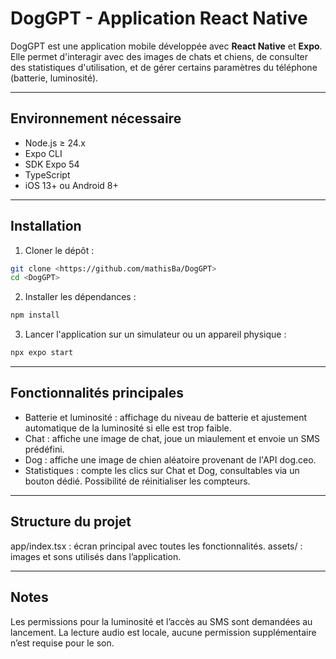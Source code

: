 # DogGPT - Application React Native

DogGPT est une application mobile développée avec **React Native** et **Expo**. Elle permet d'interagir avec des images de chats et chiens, de consulter des statistiques d'utilisation, et de gérer certains paramètres du téléphone (batterie, luminosité).

---

## Environnement nécessaire

- Node.js ≥ 24.x
- Expo CLI
- SDK Expo 54
- TypeScript
- iOS 13+ ou Android 8+

---

## Installation

1. Cloner le dépôt :

```bash
git clone <https://github.com/mathisBa/DogGPT>
cd <DogGPT>
```

2. Installer les dépendances :

```bash
npm install
```

3. Lancer l'application sur un simulateur ou un appareil physique :

```bash
npx expo start
```

---

## Fonctionnalités principales

- Batterie et luminosité : affichage du niveau de batterie et ajustement automatique de la luminosité si elle est trop faible.
- Chat : affiche une image de chat, joue un miaulement et envoie un SMS prédéfini.
- Dog : affiche une image de chien aléatoire provenant de l'API dog.ceo.
- Statistiques : compte les clics sur Chat et Dog, consultables via un bouton dédié. Possibilité de réinitialiser les compteurs.

---

## Structure du projet

app/index.tsx : écran principal avec toutes les fonctionnalités.
assets/ : images et sons utilisés dans l’application.

---

## Notes

Les permissions pour la luminosité et l’accès au SMS sont demandées au lancement.
La lecture audio est locale, aucune permission supplémentaire n’est requise pour le son.
